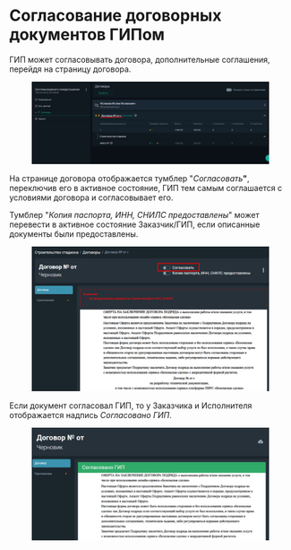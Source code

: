 # Согласование договорных документов ГИПом

ГИП может согласовывать договора, дополнительные соглашения, перейдя на страницу договора.

<figure><img src="../../.gitbook/assets/image (149).png" alt=""><figcaption></figcaption></figure>

На странице договора отображается тумблер "_Согласовать_**"**, переключив его в активное состояние, ГИП тем самым соглашается с условиями договора и согласовывает его.

Тумблер "_Копия паспорта, ИНН, СНИЛС предоставлены_" может перевести в активное состояние Заказчик/ГИП, если описанные документы были предоставлены.

<figure><img src="../../.gitbook/assets/image (150).png" alt=""><figcaption></figcaption></figure>

Если документ согласовал ГИП, то у Заказчика и Исполнителя отображается надпись _Согласовано ГИП_.

<figure><img src="../../.gitbook/assets/image (1176).png" alt=""><figcaption></figcaption></figure>
